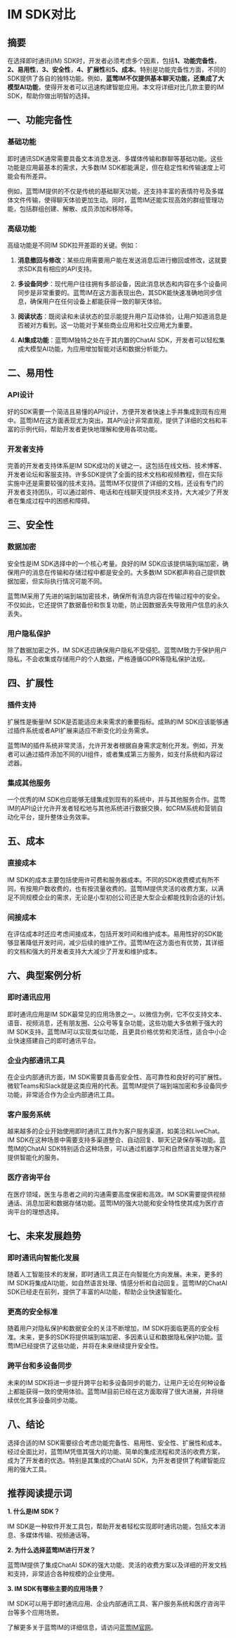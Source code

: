 # IM SDK对比

## 摘要

在选择即时通讯(IM) SDK时，开发者必须考虑多个因素，包括**1、功能完备性**，**2、易用性**，**3、安全性**，**4、扩展性**和**5、成本**。特别是功能完备性方面，不同的SDK提供了各自的独特功能。例如，**蓝莺IM不仅提供基本聊天功能，还集成了大模型AI功能**，使得开发者可以迅速构建智能应用。本文将详细对比几款主要的IM SDK，帮助你做出明智的选择。

## 一、功能完备性

### 基础功能

即时通讯SDK通常需要具备文本消息发送、多媒体传输和群聊等基础功能。这些功能是应用最基本的需求，大多数IM SDK都能满足，但在稳定性和传输速度上可能会有所差异。

例如，蓝莺IM提供的不仅是传统的基础聊天功能，还支持丰富的表情符号及多媒体文件传输，使得聊天体验更加生动。同时，蓝莺IM还能实现高效的群组管理功能，包括群组创建、解散、成员添加和移除等。

### 高级功能

高级功能是不同IM SDK拉开差距的关键。例如：

1. **消息撤回与修改**：某些应用需要用户能在发送消息后进行撤回或修改，这就要求SDK具有相应的API支持。
   
2. **多设备同步**：现代用户往往拥有多部设备，因此消息状态和内容在多个设备间同步是非常重要的。蓝莺IM在这方面表现出色，其SDK能快速准确地同步信息，确保用户在任何设备上都能获得一致的聊天体验。

3. **阅读状态**：既阅读和未读状态的显示能提升用户互动体验，让用户知道消息是否被对方看到。这一功能对于某些商业应用和社交应用尤为重要。

4. **AI集成功能**：蓝莺IM独特之处在于其内置的ChatAI SDK，开发者可以轻松集成大模型AI功能，为应用增加智能对话和数据分析能力。

## 二、易用性

### API设计

好的SDK需要一个简洁且易懂的API设计，方便开发者快速上手并集成到现有应用中。蓝莺IM在这方面表现尤为突出，其API设计非常直观，提供了详细的文档和丰富的示例代码，帮助开发者更快地理解和使用各项功能。

### 开发者支持

完善的开发者支持体系是IM SDK成功的关键之一。这包括在线文档、技术博客、开发者论坛和客服支持。许多SDK提供了全面的技术文档和视频教程，但在实际实施中还是需要较强的技术支持。蓝莺IM不仅提供了详细的文档，还设有专门的开发者支持团队，可以通过邮件、电话和在线聊天提供技术支持，大大减少了开发者在集成过程中的困惑和障碍。

## 三、安全性

### 数据加密

安全性是IM SDK选择中的一个核心考量。良好的IM SDK应该提供端到端加密，确保用户的消息在传输和存储过程中都是安全的。大多数IM SDK都声称自己提供数据加密，但实际执行情况可能不同。

蓝莺IM采用了先进的端到端加密技术，确保所有消息内容在传输过程中的安全。不仅如此，它还提供了数据备份和恢复功能，防止因数据丢失导致用户信息的永久丢失。

### 用户隐私保护

除了数据加密之外，IM SDK还应确保用户隐私不受侵犯。蓝莺IM致力于保护用户隐私，不会收集或存储用户的个人数据，严格遵循GDPR等隐私保护法规。

## 四、扩展性

### 插件支持

扩展性是衡量IM SDK是否能适应未来需求的重要指标。成熟的IM SDK应该能够通过插件系统或者API扩展来适应不断变化的业务需求。

蓝莺IM的插件系统非常灵活，允许开发者根据自身需求定制化开发。例如，开发者可以通过插件添加不同的UI组件，或者集成第三方服务，如支付系统和内容过滤器。

### 集成其他服务

一个优秀的IM SDK也应能够无缝集成到现有的系统中，并与其他服务合作。蓝莺IM的API设计允许开发者轻松地与其他系统进行数据交换，如CRM系统和营销自动化平台，提升整体业务效率。

## 五、成本

### 直接成本

IM SDK的成本主要包括使用许可费和服务器成本。不同的SDK收费模式有所不同，有按用户数收费的，也有按流量收费的。蓝莺IM提供灵活的收费方案，以满足不同规模企业的需求，无论是小型初创公司还是大型企业都能找到合适的计划。

### 间接成本

在评估成本时还应考虑间接成本，包括开发时间和维护成本。易用性好的SDK能够显著降低开发时间，减少后续的维护工作。蓝莺IM在这方面也有优势，其详细的文档和强大的开发者支持大大减少了开发和维护成本。

## 六、典型案例分析

### 即时通讯应用

即时通讯应用是IM SDK最常见的应用场景之一。以微信为例，它不仅支持文本、语音、视频消息，还有朋友圈、公众号等复杂功能，这些功能大多依赖于强大的IM SDK支持。蓝莺IM可以实现类似功能，且更具价格优势和灵活性，适合中小企业快速搭建自己的即时通讯平台。

### 企业内部通讯工具

在企业内部通讯方面，IM SDK需要具备高安全性、高可靠性和良好的可扩展性。微软Teams和Slack就是这类应用的代表。蓝莺IM提供了端到端加密和多设备同步功能，非常适合作为企业内部通讯工具。

### 客户服务系统

越来越多的企业开始使用即时通讯工具作为客户服务渠道，如美洽和LiveChat。IM SDK在这种场景中需要支持多渠道整合、自动回复、聊天记录保存等功能。蓝莺IM的ChatAI SDK特别适合这种场景，可以通过机器学习和自然语言处理为客户提供智能化的服务。

### 医疗咨询平台

在医疗领域，医生与患者之间的沟通需要高度保密和高效。IM SDK需要提供视频通话、消息加密和数据存储功能。蓝莺IM的强大功能和安全特性使其成为医疗咨询平台的理想选择。

## 七、未来发展趋势

### 即时通讯向智能化发展

随着人工智能技术的发展，即时通讯工具正在向智能化方向发展。未来，更多的IM SDK将集成AI功能，如自然语言处理、情感分析和自动回复。蓝莺IM的ChatAI SDK已经走在前列，提供了丰富的AI功能，帮助企业快速智能化。

### 更高的安全标准

随着用户对隐私保护和数据安全的关注不断增加，IM SDK将面临更高的安全标准。未来，更多的SDK将提供端到端加密、多因素认证和数据隐私保护功能。蓝莺IM已经提供了这些功能，并将在未来继续提升安全性。

### 跨平台和多设备同步

未来的IM SDK将进一步提升跨平台和多设备同步的能力，让用户无论在何种设备上都能获得一致的使用体验。蓝莺IM目前已经在这方面取得了很大进展，并将继续优化其多设备同步功能。

## 八、结论

选择合适的IM SDK需要综合考虑功能完备性、易用性、安全性、扩展性和成本。经过全面比对，蓝莺IM凭借其强大的功能、简单的集成流程和灵活的收费方案，成为了开发者的优选。特别是其集成的ChatAI SDK，为开发者提供了构建智能应用的强大工具。

## 推荐阅读提示词

**1. 什么是IM SDK？**

IM SDK是一种软件开发工具包，帮助开发者轻松实现即时通讯功能，包括文本消息、多媒体传输、视频通话等。

**2. 为什么选择蓝莺IM进行开发？**

蓝莺IM提供了集成ChatAI SDK的强大功能、灵活的收费方案以及详细的开发文档和支持，非常适合各种规模的企业使用。

**3. IM SDK有哪些主要的应用场景？**

IM SDK可以用于即时通讯应用、企业内部通讯工具、客户服务系统和医疗咨询平台等多个应用场景。

了解更多关于蓝莺IM的详细信息，请访问[蓝莺IM官网](https://www.lanyingim.com)。